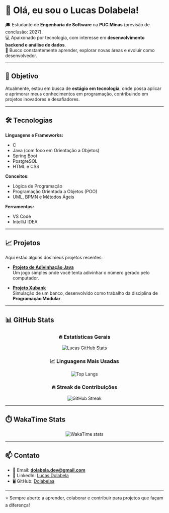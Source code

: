 # 👋 Olá, eu sou o Lucas Dolabela!

🎓 Estudante de **Engenharia de Software** na **PUC Minas** (previsão de conclusão: 2027).  
💻 Apaixonado por tecnologia, com interesse em **desenvolvimento backend e análise de dados**.  
🚀 Busco constantemente aprender, explorar novas áreas e evoluir como desenvolvedor.  

---

## 🎯 Objetivo
Atualmente, estou em busca de **estágio em tecnologia**, onde possa aplicar e aprimorar meus conhecimentos em programação, contribuindo em projetos inovadores e desafiadores.

---

## 🛠️ Tecnologias

**Linguagens e Frameworks:**  
- C  
- Java (com foco em Orientação a Objetos)  
- Spring Boot  
- PostgreSQL  
- HTML e CSS  

**Conceitos:**  
- Lógica de Programação  
- Programação Orientada a Objetos (POO)  
- UML, BPMN e Métodos Ágeis  

**Ferramentas:**  
- VS Code  
- IntelliJ IDEA  

---

## 📈 Projetos
Aqui estão alguns dos meus projetos recentes:

- [**Projeto de Adivinhação Java**](https://github.com/Dolabelaa/jogo-adivinhacao.git)  
  Um jogo simples onde você tenta adivinhar o número gerado pelo computador.

- [**Projeto Xubank**](https://github.com/Dolabelaa/xubank.git)  
  Simulação de um banco, desenvolvido como trabalho da disciplina de **Programação Modular**.

---

## 📊 GitHub Stats

<div align="center">

### 🔥 Estatísticas Gerais
![Lucas GitHub Stats](https://github-readme-stats.vercel.app/api?username=Dolabelaa&show_icons=true&theme=radical&count_private=true)

### 📈 Linguagens Mais Usadas
![Top Langs](https://github-readme-stats.vercel.app/api/top-langs/?username=Dolabelaa&layout=compact&theme=radical)

### 🔥 Streak de Contribuições
![GitHub Streak](https://github-readme-streak-stats.herokuapp.com/?user=Dolabelaa&theme=radical)

</div>

---

## ⏱️ WakaTime Stats

<div align="center">

![WakaTime stats](https://github-readme-stats.vercel.app/api/wakatime?username=SEU_USUARIO_WAKATIME&theme=radical)

</div>

---

## 📫 Contato
- 📧 Email: **dolabela.dev@gmail.com**  
- 💼 LinkedIn: [Lucas Dolabela](https://www.linkedin.com/in/lucas-dolabela/)  
- 🖥️ GitHub: [Dolabelaa](https://github.com/Dolabelaa)  

---
⭐ Sempre aberto a aprender, colaborar e contribuir para projetos que façam a diferença!
